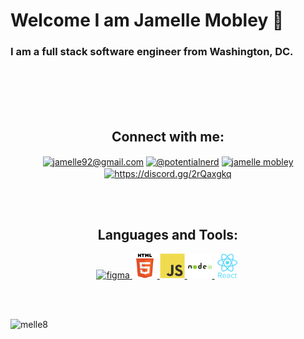 # Welcome I am Jamelle Mobley 👋


<h3 align="left">I am a full stack software engineer from Washington, DC.</h3>

<br />
<br />
<br />
<br />

<h2 align="center">Connect with me:</h2>
<p align="center">
<a href="https://codepen.io/jamelle92@gmail.com" target="blank"><img align="center" src="https://raw.githubusercontent.com/rahuldkjain/github-profile-readme-generator/master/src/images/icons/Social/codepen.svg" alt="jamelle92@gmail.com" height="30" width="40" /></a>
<a href="https://twitter.com/@potentialnerd" target="blank"><img align="center" src="https://raw.githubusercontent.com/rahuldkjain/github-profile-readme-generator/master/src/images/icons/Social/twitter.svg" alt="@potentialnerd" height="30" width="40" /></a>
<a href="https://linkedin.com/in/jamelle mobley" target="blank"><img align="center" src="https://raw.githubusercontent.com/rahuldkjain/github-profile-readme-generator/master/src/images/icons/Social/linked-in-alt.svg" alt="jamelle mobley" height="30" width="40" /></a>
<a href="https://discord.gg/https://discord.gg/2rQaxgkq" target="blank"><img align="center" src="https://raw.githubusercontent.com/rahuldkjain/github-profile-readme-generator/master/src/images/icons/Social/discord.svg" alt="https://discord.gg/2rQaxgkq" height="30" width="40" /></a>
</p>

<br />
<br />

<h2 align="center">Languages and Tools:</h2>
<p align="center"> <a href="https://www.figma.com/" target="_blank" rel="noreferrer"> <img src="https://www.vectorlogo.zone/logos/figma/figma-icon.svg" alt="figma" width="40" height="40"/> </a> <a href="https://www.w3.org/html/" target="_blank" rel="noreferrer"> <img src="https://raw.githubusercontent.com/devicons/devicon/master/icons/html5/html5-original-wordmark.svg" alt="html5" width="40" height="40"/> </a> <a href="https://developer.mozilla.org/en-US/docs/Web/JavaScript" target="_blank" rel="noreferrer"> <img src="https://raw.githubusercontent.com/devicons/devicon/master/icons/javascript/javascript-original.svg" alt="javascript" width="40" height="40"/> </a> <a href="https://nodejs.org" target="_blank" rel="noreferrer"> <img src="https://raw.githubusercontent.com/devicons/devicon/master/icons/nodejs/nodejs-original-wordmark.svg" alt="nodejs" width="40" height="40"/> </a> <a href="https://reactjs.org/" target="_blank" rel="noreferrer"> <img src="https://raw.githubusercontent.com/devicons/devicon/master/icons/react/react-original-wordmark.svg" alt="react" width="40" height="40"/> </a> </p>

<br />
<br />

<p>&nbsp;<img align="left" src="https://github-readme-stats.vercel.app/api?username=melle8&show_icons=true&locale=en" alt="melle8" /></p>
